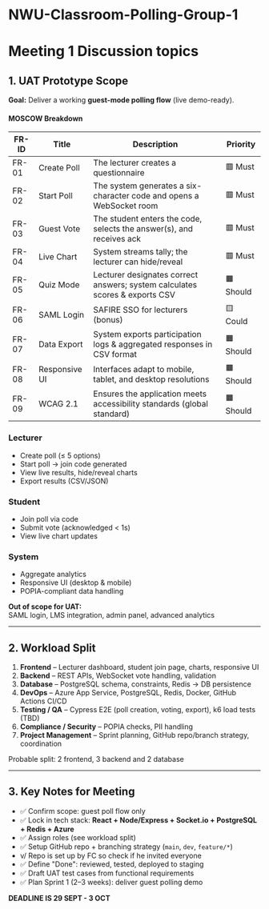 # NWU-Classroom-Polling-Group-1

# Meeting 1 Discussion topics

## 1. UAT Prototype Scope

**Goal:** Deliver a working **guest-mode polling flow** (live demo-ready).

#### MOSCOW Breakdown

| FR-ID | Title         | Description                                                                 | Priority   |
|-------|---------------|-----------------------------------------------------------------------------|------------|
| FR-01 | Create Poll   | The lecturer creates a questionnaire                                        | 🟥 Must    |
| FR-02 | Start Poll    | The system generates a six-character code and opens a WebSocket room        | 🟥 Must    |
| FR-03 | Guest Vote    | The student enters the code, selects the answer(s), and receives ack        | 🟥 Must    |
| FR-04 | Live Chart    | System streams tally; the lecturer can hide/reveal                          | 🟥 Must    |
| FR-05 | Quiz Mode     | Lecturer designates correct answers; system calculates scores & exports CSV | 🟧 Should  |
| FR-06 | SAML Login    | SAFIRE SSO for lecturers (bonus)                                            | 🟨 Could   |
| FR-07 | Data Export   | System exports participation logs & aggregated responses in CSV format      | 🟧 Should  |
| FR-08 | Responsive UI | Interfaces adapt to mobile, tablet, and desktop resolutions                 | 🟧 Should  |
| FR-09 | WCAG 2.1      | Ensures the application meets accessibility standards (global standard)     | 🟧 Should  |


### Lecturer
- Create poll (≤ 5 options)
- Start poll → join code generated
- View live results, hide/reveal charts
- Export results (CSV/JSON)

### Student
- Join poll via code
- Submit vote (acknowledged < 1s)
- View live chart updates

### System
- Aggregate analytics
- Responsive UI (desktop & mobile)
- POPIA-compliant data handling

**Out of scope for UAT:**  
SAML login, LMS integration, admin panel, advanced analytics

---

## 2. Workload Split

1. **Frontend** – Lecturer dashboard, student join page, charts, responsive UI  
2. **Backend** – REST APIs, WebSocket vote handling, validation  
3. **Database** – PostgreSQL schema, constraints, Redis → DB persistence  
4. **DevOps** – Azure App Service, PostgreSQL, Redis, Docker, GitHub Actions CI/CD  
5. **Testing / QA** – Cypress E2E (poll creation, voting, export), k6 load tests (TBD)  
6. **Compliance / Security** – POPIA checks, PII handling  
7. **Project Management** – Sprint planning, GitHub repo/branch strategy, coordination

Probable split: 2 frontend, 3 backend and 2 database

---

## 3. Key Notes for Meeting

- ✅ Confirm scope: guest poll flow only  
- ✅ Lock in tech stack: **React + Node/Express + Socket.io + PostgreSQL + Redis + Azure**  
- ✅ Assign roles (see workload split)  
- ✅ Setup GitHub repo + branching strategy (`main`, `dev`, `feature/*`)
-  v/ Repo is set up by FC so check if he invited everyone
- ✅ Define "Done": reviewed, tested, deployed to staging  
- ✅ Draft UAT test cases from functional requirements  
- ✅ Plan Sprint 1 (2–3 weeks): deliver guest polling demo

**DEADLINE IS 29 SEPT - 3 OCT**
